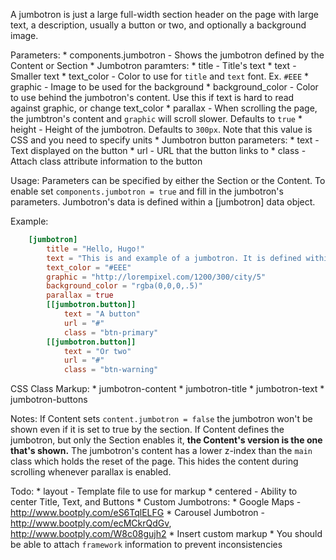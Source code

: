 
A jumbotron is just a large full-width section header on the page with large
	text, a description, usually a button or two, and optionally a background
	image.

Parameters:
	* components.jumbotron - Shows the jumbotron defined by the Content or Section
	* Jumbotron paramters:
		* title - Title's text
		* text - Smaller text 
		* text_color - Color to use for `title` and `text` font. Ex. `#EEE`
		* graphic - Image to be used for the background
		* background_color - Color to use behind the jumbotron's content.
				Use this if text is hard to read against graphic, or change text_color
		* parallax - When scrolling the page, the jumbtron's content and
				`graphic` will scroll slower. Defaults to `true`
		* height - Height of the jumbotron. Defaults to `300px`.
				Note that this value is CSS and you need to specify units
	* Jumbotron button parameters:
		* text - Text displayed on the button
		* url - URL that the button links to
		* class - Attach class attribute information to the button

Usage:
	Parameters can be specified by either the Section or the Content.
	To enable set `components.jumbotron = true` and fill in the jumbotron's parameters.
	Jumbotron's data is defined within a [jumbotron] data object.
	
Example:
```toml
	[jumbotron]
		title = "Hello, Hugo!"
		text = "This is and example of a jumbotron. It is defined within the content's front matter"
		text_color = "#EEE"
		graphic = "http://lorempixel.com/1200/300/city/5"
		background_color = "rgba(0,0,0,.5)"
		parallax = true
		[[jumbotron.button]]
			text = "A button"
			url = "#"
			class = "btn-primary"
		[[jumbotron.button]]
			text = "Or two"
			url = "#"
			class = "btn-warning"
```

CSS Class Markup:
	* jumbotron-content
	* jumbotron-title
	* jumbotron-text
	* jumbotron-buttons

Notes:
	If Content sets `content.jumbotron = false` the jumbotron won't be shown
		even if it is set to true by the section.
	If Content defines the jumbotron, but only the Section enables it,
		**the Content's version is the one that's shown.**
	The jumbotron's content has a lower z-index than the `main` class which
		holds the reset of the page.
		This hides the content during scrolling whenever parallax is enabled.

Todo:
	* layout - Template file to use for markup
	* centered - Ability to center Title, Text, and Buttons
	* Custom Jumbotrons:
		* Google Maps - http://www.bootply.com/eS6TqlELFG
		* Carousel Jumbotron - http://www.bootply.com/ecMCkrQdGv, http://www.bootply.com/W8c08gujh2
	* Insert custom markup
		* You should be able to attach `framework` information to prevent inconsistencies


